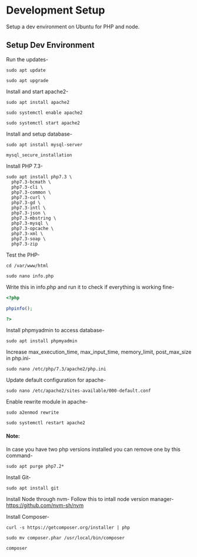 # Development Setup
Setup a dev environment on Ubuntu for PHP and node.

## Setup Dev Environment

Run the updates-

```
sudo apt update

sudo apt upgrade
```

Install and start apache2-
```
sudo apt install apache2

sudo systemctl enable apache2

sudo systemctl start apache2
```

Install and setup database-
```
sudo apt install mysql-server

mysql_secure_installation
```

Install PHP 7.3-
```
sudo apt install php7.3 \
  php7.3-bcmath \
  php7.3-cli \
  php7.3-common \
  php7.3-curl \
  php7.3-gd \
  php7.3-intl \
  php7.3-json \
  php7.3-mbstring \
  php7.3-mysql \
  php7.3-opcache \
  php7.3-xml \
  php7.3-soap \
  php7.3-zip
```

Test the PHP-
```
cd /var/www/html

sudo nano info.php 
```

Write this in info.php and run it to check if everything is working fine-
```php
<?php

phpinfo();

?>
```

Install phpmyadmin to access database-
```
sudo apt install phpmyadmin
```

Increase max_execution_time, max_input_time, memory_limit, post_max_size in php.ini-
```
sudo nano /etc/php/7.3/apache2/php.ini
```

Update default configuration for apache-
```
sudo nano /etc/apache2/sites-available/000-default.conf
```

Enable rewrite module in apache-
```
sudo a2enmod rewrite

sudo systemctl restart apache2
```

#### Note:
In case you have two php versions installed you can remove one by this command-

```
sudo apt purge php7.2*
```

Install Git- 

```
sudo apt install git
```

Install Node through nvm-
Follow this to intall node version manager-
https://github.com/nvm-sh/nvm

Install Composer-
```
curl -s https://getcomposer.org/installer | php

sudo mv composer.phar /usr/local/bin/composer

composer
```
